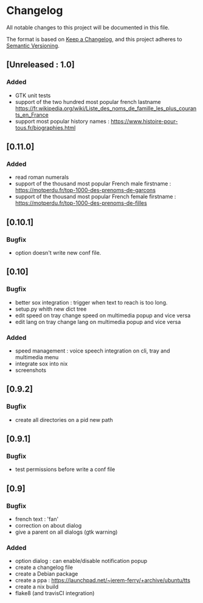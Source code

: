 # Changelog

All notable changes to this project will be documented in this file.

The format is based on [Keep a Changelog](https://keepachangelog.com/en/1.0.0/),
and this project adheres to [Semantic Versioning](https://semver.org/spec/v2.0.0.html).

## [Unreleased : 1.0]

### Added
- GTK unit tests
- support of the two hundred most popular french lastname https://fr.wikipedia.org/wiki/Liste_des_noms_de_famille_les_plus_courants_en_France
- support most popular history names : https://www.histoire-pour-tous.fr/biographies.html

## [0.11.0]

### Added
- read roman numerals
- support of the thousand most popular French male firstname : https://motperdu.fr/top-1000-des-prenoms-de-garcons
- support of the thousand most popular French female firstname : https://motperdu.fr/top-1000-des-prenoms-de-filles

## [0.10.1]

### Bugfix

- option doesn't write new conf file.

## [0.10]

### Bugfix

- better sox integration : trigger when text to reach is too long.
- setup.py whith new dict tree
- edit speed on tray change speed on multimedia popup and vice versa
- edit lang on tray change lang on multimedia popup and vice versa

### Added

- speed management : voice speech integration on cli, tray and multimedia menu
- integrate sox into nix
- screenshots

## [0.9.2]

### Bugfix

- create all directories on a pid new path

## [0.9.1]

### Bugfix

- test permissions before write a conf file

## [0.9]

### Bugfix

- french text : 'fan'
- correction on about dialog
- give a parent on all dialogs (gtk warning)

### Added

- option dialog : can enable/disable notification popup
- create a changelog file
- create a Debian package
- create a ppa : https://launchpad.net/~jerem-ferry/+archive/ubuntu/tts
- create a nix build
- flake8 (and travisCI integration)
